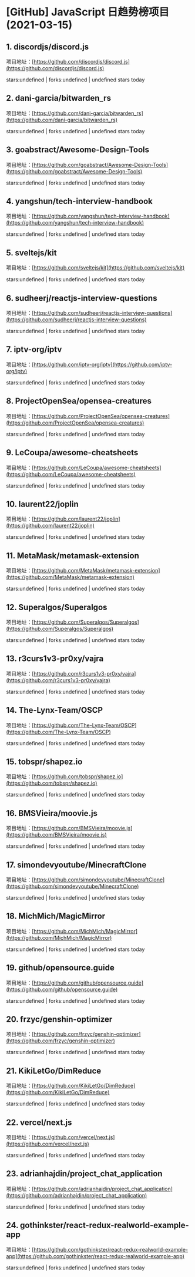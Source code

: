# [GitHub] JavaScript 日趋势榜项目(2021-03-15)

## 1. discordjs/discord.js 

项目地址：[https://github.com/discordjs/discord.js](https://github.com/discordjs/discord.js)

stars:undefined | forks:undefined | undefined stars today 



## 2. dani-garcia/bitwarden_rs 

项目地址：[https://github.com/dani-garcia/bitwarden_rs](https://github.com/dani-garcia/bitwarden_rs)

stars:undefined | forks:undefined | undefined stars today 



## 3. goabstract/Awesome-Design-Tools 

项目地址：[https://github.com/goabstract/Awesome-Design-Tools](https://github.com/goabstract/Awesome-Design-Tools)

stars:undefined | forks:undefined | undefined stars today 



## 4. yangshun/tech-interview-handbook 

项目地址：[https://github.com/yangshun/tech-interview-handbook](https://github.com/yangshun/tech-interview-handbook)

stars:undefined | forks:undefined | undefined stars today 



## 5. sveltejs/kit 

项目地址：[https://github.com/sveltejs/kit](https://github.com/sveltejs/kit)

stars:undefined | forks:undefined | undefined stars today 



## 6. sudheerj/reactjs-interview-questions 

项目地址：[https://github.com/sudheerj/reactjs-interview-questions](https://github.com/sudheerj/reactjs-interview-questions)

stars:undefined | forks:undefined | undefined stars today 



## 7. iptv-org/iptv 

项目地址：[https://github.com/iptv-org/iptv](https://github.com/iptv-org/iptv)

stars:undefined | forks:undefined | undefined stars today 



## 8. ProjectOpenSea/opensea-creatures 

项目地址：[https://github.com/ProjectOpenSea/opensea-creatures](https://github.com/ProjectOpenSea/opensea-creatures)

stars:undefined | forks:undefined | undefined stars today 



## 9. LeCoupa/awesome-cheatsheets 

项目地址：[https://github.com/LeCoupa/awesome-cheatsheets](https://github.com/LeCoupa/awesome-cheatsheets)

stars:undefined | forks:undefined | undefined stars today 



## 10. laurent22/joplin 

项目地址：[https://github.com/laurent22/joplin](https://github.com/laurent22/joplin)

stars:undefined | forks:undefined | undefined stars today 



## 11. MetaMask/metamask-extension 

项目地址：[https://github.com/MetaMask/metamask-extension](https://github.com/MetaMask/metamask-extension)

stars:undefined | forks:undefined | undefined stars today 



## 12. Superalgos/Superalgos 

项目地址：[https://github.com/Superalgos/Superalgos](https://github.com/Superalgos/Superalgos)

stars:undefined | forks:undefined | undefined stars today 



## 13. r3curs1v3-pr0xy/vajra 

项目地址：[https://github.com/r3curs1v3-pr0xy/vajra](https://github.com/r3curs1v3-pr0xy/vajra)

stars:undefined | forks:undefined | undefined stars today 



## 14. The-Lynx-Team/OSCP 

项目地址：[https://github.com/The-Lynx-Team/OSCP](https://github.com/The-Lynx-Team/OSCP)

stars:undefined | forks:undefined | undefined stars today 



## 15. tobspr/shapez.io 

项目地址：[https://github.com/tobspr/shapez.io](https://github.com/tobspr/shapez.io)

stars:undefined | forks:undefined | undefined stars today 



## 16. BMSVieira/moovie.js 

项目地址：[https://github.com/BMSVieira/moovie.js](https://github.com/BMSVieira/moovie.js)

stars:undefined | forks:undefined | undefined stars today 



## 17. simondevyoutube/MinecraftClone 

项目地址：[https://github.com/simondevyoutube/MinecraftClone](https://github.com/simondevyoutube/MinecraftClone)

stars:undefined | forks:undefined | undefined stars today 



## 18. MichMich/MagicMirror 

项目地址：[https://github.com/MichMich/MagicMirror](https://github.com/MichMich/MagicMirror)

stars:undefined | forks:undefined | undefined stars today 



## 19. github/opensource.guide 

项目地址：[https://github.com/github/opensource.guide](https://github.com/github/opensource.guide)

stars:undefined | forks:undefined | undefined stars today 



## 20. frzyc/genshin-optimizer 

项目地址：[https://github.com/frzyc/genshin-optimizer](https://github.com/frzyc/genshin-optimizer)

stars:undefined | forks:undefined | undefined stars today 



## 21. KikiLetGo/DimReduce 

项目地址：[https://github.com/KikiLetGo/DimReduce](https://github.com/KikiLetGo/DimReduce)

stars:undefined | forks:undefined | undefined stars today 



## 22. vercel/next.js 

项目地址：[https://github.com/vercel/next.js](https://github.com/vercel/next.js)

stars:undefined | forks:undefined | undefined stars today 



## 23. adrianhajdin/project_chat_application 

项目地址：[https://github.com/adrianhajdin/project_chat_application](https://github.com/adrianhajdin/project_chat_application)

stars:undefined | forks:undefined | undefined stars today 



## 24. gothinkster/react-redux-realworld-example-app 

项目地址：[https://github.com/gothinkster/react-redux-realworld-example-app](https://github.com/gothinkster/react-redux-realworld-example-app)

stars:undefined | forks:undefined | undefined stars today 



